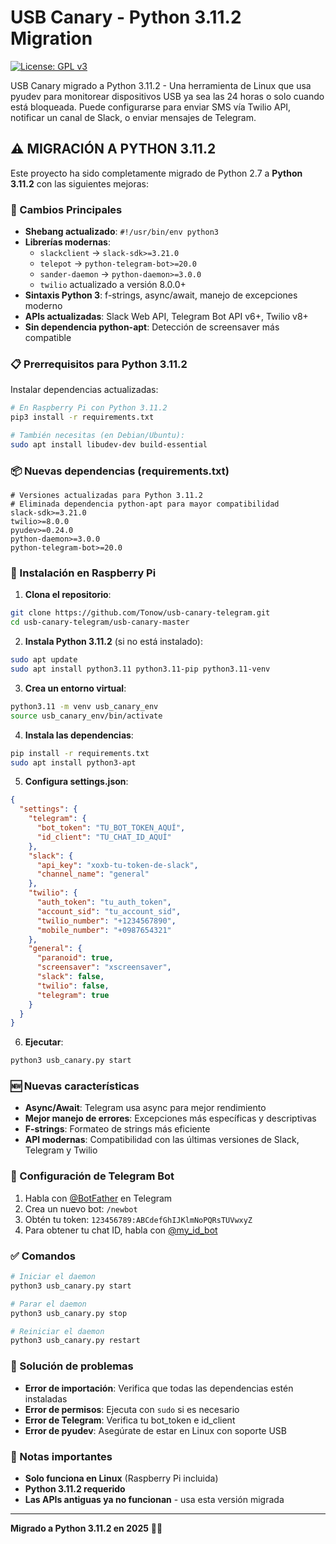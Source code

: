 # USB Canary - Python 3.11.2 Migration

[![License: GPL v3](https://img.shields.io/badge/License-GPL%20v3-blue.svg)](http://www.gnu.org/licenses/gpl-3.0)

USB Canary migrado a Python 3.11.2 - Una herramienta de Linux que usa pyudev para monitorear dispositivos USB ya sea las 24 horas o solo cuando está bloqueada. Puede configurarse para enviar SMS vía Twilio API, notificar un canal de Slack, o enviar mensajes de Telegram.

## ⚠️ MIGRACIÓN A PYTHON 3.11.2

Este proyecto ha sido completamente migrado de Python 2.7 a **Python 3.11.2** con las siguientes mejoras:

### 🔄 Cambios Principales

- **Shebang actualizado**: `#!/usr/bin/env python3`
- **Librerías modernas**:
  - `slackclient` → `slack-sdk>=3.21.0`
  - `telepot` → `python-telegram-bot>=20.0`
  - `sander-daemon` → `python-daemon>=3.0.0`
  - `twilio` actualizado a versión 8.0.0+
- **Sintaxis Python 3**: f-strings, async/await, manejo de excepciones moderno
- **APIs actualizadas**: Slack Web API, Telegram Bot API v6+, Twilio v8+
- **Sin dependencia python-apt**: Detección de screensaver más compatible

### 📋 Prerrequisitos para Python 3.11.2

Instalar dependencias actualizadas:

```bash
# En Raspberry Pi con Python 3.11.2
pip3 install -r requirements.txt

# También necesitas (en Debian/Ubuntu):
sudo apt install libudev-dev build-essential
```

### 📦 Nuevas dependencias (requirements.txt)

```
# Versiones actualizadas para Python 3.11.2
# Eliminada dependencia python-apt para mayor compatibilidad
slack-sdk>=3.21.0
twilio>=8.0.0
pyudev>=0.24.0
python-daemon>=3.0.0
python-telegram-bot>=20.0
```

### 🚀 Instalación en Raspberry Pi

1. **Clona el repositorio**:
```bash
git clone https://github.com/Tonow/usb-canary-telegram.git
cd usb-canary-telegram/usb-canary-master
```

2. **Instala Python 3.11.2** (si no está instalado):
```bash
sudo apt update
sudo apt install python3.11 python3.11-pip python3.11-venv
```

3. **Crea un entorno virtual**:
```bash
python3.11 -m venv usb_canary_env
source usb_canary_env/bin/activate
```

4. **Instala las dependencias**:
```bash
pip install -r requirements.txt
sudo apt install python3-apt
```

5. **Configura settings.json**:
```json
{
  "settings": {
    "telegram": {
      "bot_token": "TU_BOT_TOKEN_AQUÍ",
      "id_client": "TU_CHAT_ID_AQUÍ"
    },
    "slack": {
      "api_key": "xoxb-tu-token-de-slack",
      "channel_name": "general"
    },
    "twilio": {
      "auth_token": "tu_auth_token",
      "account_sid": "tu_account_sid",
      "twilio_number": "+1234567890",
      "mobile_number": "+0987654321"
    },
    "general": {
      "paranoid": true,
      "screensaver": "xscreensaver",
      "slack": false,
      "twilio": false,
      "telegram": true
    }
  }
}
```

6. **Ejecutar**:
```bash
python3 usb_canary.py start
```

### 🆕 Nuevas características

- **Async/Await**: Telegram usa async para mejor rendimiento
- **Mejor manejo de errores**: Excepciones más específicas y descriptivas
- **F-strings**: Formateo de strings más eficiente
- **API modernas**: Compatibilidad con las últimas versiones de Slack, Telegram y Twilio

### 🔧 Configuración de Telegram Bot

1. Habla con [@BotFather](https://t.me/BotFather) en Telegram
2. Crea un nuevo bot: `/newbot`
3. Obtén tu token: `123456789:ABCdefGhIJKlmNoPQRsTUVwxyZ`
4. Para obtener tu chat ID, habla con [@my_id_bot](https://t.me/my_id_bot)

### ✅ Comandos

```bash
# Iniciar el daemon
python3 usb_canary.py start

# Parar el daemon
python3 usb_canary.py stop

# Reiniciar el daemon
python3 usb_canary.py restart
```

### 🐛 Solución de problemas

- **Error de importación**: Verifica que todas las dependencias estén instaladas
- **Error de permisos**: Ejecuta con `sudo` si es necesario
- **Error de Telegram**: Verifica tu bot_token e id_client
- **Error de pyudev**: Asegúrate de estar en Linux con soporte USB

### 📝 Notas importantes

- **Solo funciona en Linux** (Raspberry Pi incluida)
- **Python 3.11.2 requerido**
- **Las APIs antiguas ya no funcionan** - usa esta versión migrada

---

**Migrado a Python 3.11.2 en 2025** 🐍✨
